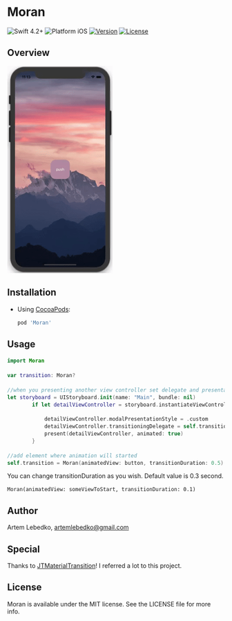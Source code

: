 # Moran
![Swift 4.2+](https://img.shields.io/badge/Swift-4.2%2B-orange.svg)
![Platform iOS](https://img.shields.io/badge/Platform-iOS-blue.svg)
[![Version](https://img.shields.io/cocoapods/v/Moran.svg?style=flat)](https://cocoapods.org/pods/Moran)
[![License](https://img.shields.io/cocoapods/l/Moran.svg?style=flat)](https://cocoapods.org/pods/Moran)

## Overview
![Simple custom transition demo](https://github.com/artemlebedko/Moran/blob/master/Demo_preview.gif)

## Installation

- Using [CocoaPods](http://cocoapods.org/):

  ```ruby
  pod 'Moran'
  ```

## Usage
```Swift
import Moran

var transition: Moran?

//when you presenting another view controller set delegate and presentation style
let storyboard = UIStoryboard.init(name: "Main", bundle: nil)
        if let detailViewController = storyboard.instantiateViewController(withIdentifier: "DetailViewController") as? DetailViewController {
            
            detailViewController.modalPresentationStyle = .custom
            detailViewController.transitioningDelegate = self.transition
            present(detailViewController, animated: true)
        }
        
//add element where animation will started
self.transition = Moran(animatedView: button, transitionDuration: 0.5)
```

You can change transitionDuration as you wish. Default value is 0.3 second.
```
Moran(animatedView: someViewToStart, transitionDuration: 0.1)
```

## Author

Artem Lebedko, artemlebedko@gmail.com

## Special 
Thanks to [JTMaterialTransition](https://github.com/jonathantribouharet/JTMaterialTransition)! I referred a lot to this project.

## License

Moran is available under the MIT license. See the LICENSE file for more info.
